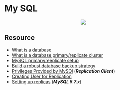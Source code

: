 # My SQL
<p align="center">
<img src="https://s3.amazonaws.com/intranet-projects-files/holbertonschool-sysadmin_devops/280/KkrkDHT.png"
</p>

## Resource
- [What is a database](https://searchdatamanagement.techtarget.com/definition/database)
- [What is a database primary/replicate cluster](https://www.digitalocean.com/community/tutorials/how-to-choose-a-redundancy-plan-to-ensure-high-availability#sql-replication)
- [MySQL primary/reeplicate setup](https://www.digitalocean.com/community/tutorials/how-to-set-up-replication-in-mysql)
- [Build a robust database backup strategy](https://www.databasejournal.com/ms-sql/developing-a-sql-server-backup-strategy)
- [Privileges Provided by MySQl](https://dev.mysql.com/doc/refman/8.0/en/privileges-provided.html#priv_replication-client) (***Replication Client***)
- [Creating User for Replication](https://dev.mysql.com/doc/refman/8.0/en/replication-howto-repuser.html)
- [Setting up replicas](https://dev.mysql.com/doc/refman/5.7/en/replication-setup-replicas.html) (***MySQL 5.7.x***)

